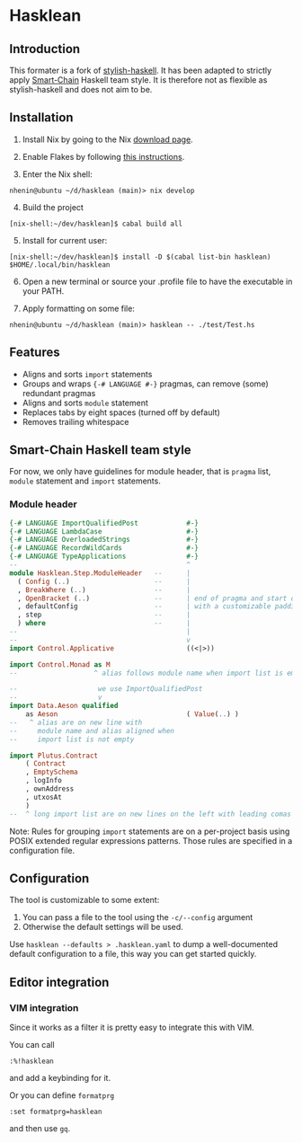 # Hasklean

## Introduction

This formater is a fork of [stylish-haskell](https://github.com/haskell/stylish-haskell).
It has been adapted to strictly apply [Smart-Chain](https://www.smart-chain.fr/) Haskell team style.
It is therefore not as flexible as stylish-haskell and does not aim to be.

## Installation

1) Install Nix by going to the Nix [download page](https://nixos.org/download.html).

2) Enable Flakes by following [this instructions](https://nixos.wiki/wiki/Flakes).

3) Enter the Nix shell:

```shell
nhenin@ubuntu ~/d/hasklean (main)> nix develop
```

4) Build the project

```shell
[nix-shell:~/dev/hasklean]$ cabal build all
```

5) Install for current user:

```shell
[nix-shell:~/dev/hasklean]$ install -D $(cabal list-bin hasklean) $HOME/.local/bin/hasklean
```

6) Open a new terminal or source your .profile file to have the executable in your PATH.

7) Apply formatting on some file:

```shell
nhenin@ubuntu ~/d/hasklean (main)> hasklean -- ./test/Test.hs
```

## Features

- Aligns and sorts `import` statements
- Groups and wraps `{-# LANGUAGE #-}` pragmas, can remove (some) redundant
  pragmas
- Aligns and sorts `module` statement
- Replaces tabs by eight spaces (turned off by default)
- Removes trailing whitespace

## Smart-Chain Haskell team style

For now, we only have guidelines for module header, that is `pragma` list, `module` statement and `import` statements.

### Module header

```haskell
{-# LANGUAGE ImportQualifiedPost            #-}
{-# LANGUAGE LambdaCase                     #-}
{-# LANGUAGE OverloadedStrings              #-}
{-# LANGUAGE RecordWildCards                #-}
{-# LANGUAGE TypeApplications               #-}
--                                          ^
module Hasklean.Step.ModuleHeader   --      |
  ( Config (..)                     --      |
  , BreakWhere (..)                 --      |
  , OpenBracket (..)                --      | end of pragma and start of module list are aligned
  , defaultConfig                   --      | with a customizable padding
  , step                            --      |
  ) where                           --      |
--                                          |
--                                          v
import Control.Applicative                  ((<|>))

import Control.Monad as M
--                   ^ alias follows module name when import list is empty

--                    we use ImportQualifiedPost
--                    v
import Data.Aeson qualified
    as Aeson                                ( Value(..) )
--   ^ alias are on new line with
--     module name and alias aligned when
--     import list is not empty

import Plutus.Contract
    ( Contract
    , EmptySchema
    , logInfo
    , ownAddress
    , utxosAt
    )
--  ^ long import list are on new lines on the left with leading comas
```

Note: Rules for grouping `import` statements are on a per-project basis using
POSIX extended regular expressions patterns. Those rules are specified in a configuration file.

## Configuration

The tool is customizable to some extent:

1. You can pass a file to the tool using the `-c/--config` argument
2. Otherwise the default settings will be used.

Use `hasklean --defaults > .hasklean.yaml` to dump a
well-documented default configuration to a file, this way you can get started
quickly.

## Editor integration

### VIM integration

Since it works as a filter it is pretty easy to integrate this with VIM.

You can call

    :%!hasklean

and add a keybinding for it.

Or you can define `formatprg`

    :set formatprg=hasklean

and then use `gq`.
